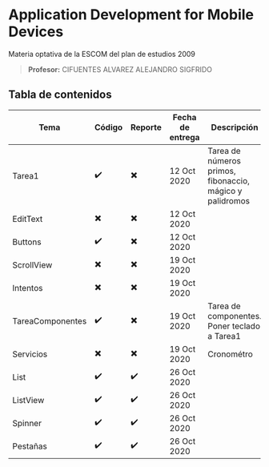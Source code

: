 # Application Development for Mobile Devices
Materia optativa de la ESCOM del plan de estudios 2009

> **Profesor:** CIFUENTES ALVAREZ ALEJANDRO SIGFRIDO

## Tabla de contenidos

| Tema             | Código                   | Reporte                  | Fecha de entrega | Descripción                                              |
|------------------|--------------------------|--------------------------|------------------|----------------------------------------------------------|
| Tarea1           | :heavy_check_mark:       | :heavy_multiplication_x: | 12 Oct 2020      | Tarea de números primos, fibonaccio, mágico y palidromos |
| EditText         | :heavy_multiplication_x: | :heavy_multiplication_x: | 12 Oct 2020      |                                                          |
| Buttons          | :heavy_check_mark:       | :heavy_multiplication_x: | 12 Oct 2020      |                                                          |
| ScrollView       | :heavy_multiplication_x: | :heavy_multiplication_x: | 19 Oct 2020      |                                                          |
| Intentos         | :heavy_multiplication_x: | :heavy_multiplication_x: | 19 Oct 2020      |                                                          |
| TareaComponentes | :heavy_check_mark:       | :heavy_multiplication_x: | 19 Oct 2020      | Tarea de componentes. Poner teclado a Tarea1             |
| Servicios        | :heavy_multiplication_x: | :heavy_multiplication_x: | 19 Oct 2020      | Cronométro                                               |
| List             | :heavy_check_mark:       | :heavy_check_mark:       | 26 Oct 2020      |                                                          |
| ListView         | :heavy_check_mark:       | :heavy_check_mark:       | 26 Oct 2020      |                                                          |
| Spinner          | :heavy_check_mark:       | :heavy_check_mark:       | 26 Oct 2020      |                                                          |
| Pestañas         | :heavy_check_mark:       | :heavy_check_mark:       | 26 Oct 2020      |                                                          |
